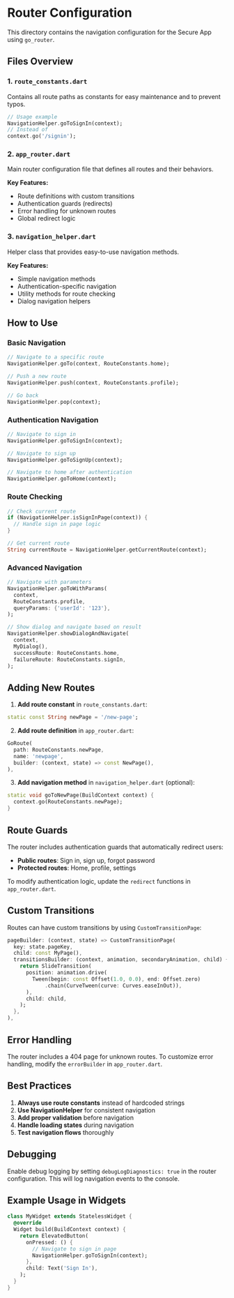# Router Configuration

This directory contains the navigation configuration for the Secure App using `go_router`.

## Files Overview

### 1. `route_constants.dart`
Contains all route paths as constants for easy maintenance and to prevent typos.

```dart
// Usage example
NavigationHelper.goToSignIn(context);
// Instead of
context.go('/signin');
```

### 2. `app_router.dart`
Main router configuration file that defines all routes and their behaviors.

**Key Features:**
- Route definitions with custom transitions
- Authentication guards (redirects)
- Error handling for unknown routes
- Global redirect logic

### 3. `navigation_helper.dart`
Helper class that provides easy-to-use navigation methods.

**Key Features:**
- Simple navigation methods
- Authentication-specific navigation
- Utility methods for route checking
- Dialog navigation helpers

## How to Use

### Basic Navigation

```dart
// Navigate to a specific route
NavigationHelper.goTo(context, RouteConstants.home);

// Push a new route
NavigationHelper.push(context, RouteConstants.profile);

// Go back
NavigationHelper.pop(context);
```

### Authentication Navigation

```dart
// Navigate to sign in
NavigationHelper.goToSignIn(context);

// Navigate to sign up
NavigationHelper.goToSignUp(context);

// Navigate to home after authentication
NavigationHelper.goToHome(context);
```

### Route Checking

```dart
// Check current route
if (NavigationHelper.isSignInPage(context)) {
  // Handle sign in page logic
}

// Get current route
String currentRoute = NavigationHelper.getCurrentRoute(context);
```

### Advanced Navigation

```dart
// Navigate with parameters
NavigationHelper.goToWithParams(
  context, 
  RouteConstants.profile,
  queryParams: {'userId': '123'},
);

// Show dialog and navigate based on result
NavigationHelper.showDialogAndNavigate(
  context,
  MyDialog(),
  successRoute: RouteConstants.home,
  failureRoute: RouteConstants.signIn,
);
```

## Adding New Routes

1. **Add route constant** in `route_constants.dart`:
```dart
static const String newPage = '/new-page';
```

2. **Add route definition** in `app_router.dart`:
```dart
GoRoute(
  path: RouteConstants.newPage,
  name: 'newpage',
  builder: (context, state) => const NewPage(),
),
```

3. **Add navigation method** in `navigation_helper.dart` (optional):
```dart
static void goToNewPage(BuildContext context) {
  context.go(RouteConstants.newPage);
}
```

## Route Guards

The router includes authentication guards that automatically redirect users:

- **Public routes**: Sign in, sign up, forgot password
- **Protected routes**: Home, profile, settings

To modify authentication logic, update the `redirect` functions in `app_router.dart`.

## Custom Transitions

Routes can have custom transitions by using `CustomTransitionPage`:

```dart
pageBuilder: (context, state) => CustomTransitionPage(
  key: state.pageKey,
  child: const MyPage(),
  transitionsBuilder: (context, animation, secondaryAnimation, child) {
    return SlideTransition(
      position: animation.drive(
        Tween(begin: const Offset(1.0, 0.0), end: Offset.zero)
            .chain(CurveTween(curve: Curves.easeInOut)),
      ),
      child: child,
    );
  },
),
```

## Error Handling

The router includes a 404 page for unknown routes. To customize error handling, modify the `errorBuilder` in `app_router.dart`.

## Best Practices

1. **Always use route constants** instead of hardcoded strings
2. **Use NavigationHelper** for consistent navigation
3. **Add proper validation** before navigation
4. **Handle loading states** during navigation
5. **Test navigation flows** thoroughly

## Debugging

Enable debug logging by setting `debugLogDiagnostics: true` in the router configuration. This will log navigation events to the console.

## Example Usage in Widgets

```dart
class MyWidget extends StatelessWidget {
  @override
  Widget build(BuildContext context) {
    return ElevatedButton(
      onPressed: () {
        // Navigate to sign in page
        NavigationHelper.goToSignIn(context);
      },
      child: Text('Sign In'),
    );
  }
}
```
